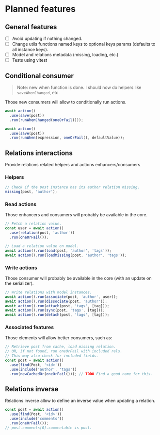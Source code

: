 # Planned features

## General features

- [ ] Avoid updating if nothing changed.
- [ ] Change utils functions named keys to optional keys params (defaults to all
  instance keys).
- [ ] Model and relations metadata (missing, loading, etc.)
- [ ] Tests using vitest

## Conditional consumer

> Note: new when function is done. I should now do helpers
> like `saveWhenChanged`, etc.

Those new consumers will allow to conditionally run actions.

```ts
await action()
  .use(save(post))
  .run(runWhenChanged(oneOrFail()));

await action()
  .use(save(post))
  .run(runWhen(expression, oneOrFail(), defaultValue));
```

## Relations interactions

Provide relations related helpers and actions enhancers/consumers.

### Helpers

```ts
// Check if the post instance has its author relation missing.
missing(post, 'author');
```

### Read actions

Those enhancers and consumers will probably be available in the core.

```ts
// Fetch a relation value.
const user = await action()
  .use(relation(post, 'author'))
  .run(oneOrFail());

// Load a relation value on model.
await action().run(load(post, 'author', 'tags'));
await action().run(loadMissing(post, 'author', 'tags'));
```

### Write actions

Those consumer will probably be available in the core (with an update on the
serializer).

```ts
// Write relations with model instances.
await action().run(associate(post, 'author', user));
await action().run(dissociate(post, 'author'));
await action().run(attach(post, 'tags', [tag]));
await action().run(sync(post, 'tags', [tag]));
await action().run(detach(post, 'tags', [tag]));
```

### Associated features

Those elements will allow better consumers, such as:

```ts
// Retrieve post from cache, load missing relation.
// OR, if not found, run oneOrFail with included rels.
// This may also check for included fields.
const post = await action()
  .use(find(Post, '<id>'))
  .use(include('author', 'tags'))
  .run(newCachedOr(oneOrFail())); // TODO Find a good name for this.
```

## Relations inverse

Relations inverse allow to define an inverse value when updating a relation.

```ts
const post = await action()
  .use(find(Post, '<id>'))
  .use(include('comments'))
  .run(oneOrFail());
// post.comments[0].commentable is post.
```
